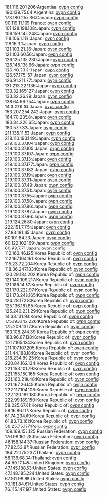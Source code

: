 181.116.201.206:Argentina: [ovpn config](vpn/181_116_201_206.ovpn)  
190.139.75.64:Argentina: [ovpn config](vpn/190_139_75_64.ovpn)  
173.180.255.36:Canada: [ovpn config](vpn/173_180_255_36.ovpn)  
90.119.11.109:France: [ovpn config](vpn/90_119_11_109.ovpn)  
101.128.198.108:Japan: [ovpn config](vpn/101_128_198_108.ovpn)  
106.159.145.248:Japan: [ovpn config](vpn/106_159_145_248.ovpn)  
118.106.1.118:Japan: [ovpn config](vpn/118_106_1_118.ovpn)  
118.16.3.1:Japan: [ovpn config](vpn/118_16_3_1.ovpn)  
121.103.21.26:Japan: [ovpn config](vpn/121_103_21_26.ovpn)  
121.103.60.56:Japan: [ovpn config](vpn/121_103_60_56.ovpn)  
126.125.138.230:Japan: [ovpn config](vpn/126_125_138_230.ovpn)  
126.145.136.66:Japan: [ovpn config](vpn/126_145_136_66.ovpn)  
126.40.33.8:Japan: [ovpn config](vpn/126_40_33_8.ovpn)  
126.57.175.157:Japan: [ovpn config](vpn/126_57_175_157.ovpn)  
126.91.211.27:Japan: [ovpn config](vpn/126_91_211_27.ovpn)  
131.213.227.136:Japan: [ovpn config](vpn/131_213_227_136.ovpn)  
133.32.165.127:Japan: [ovpn config](vpn/133_32_165_127.ovpn)  
133.32.26.99:Japan: [ovpn config](vpn/133_32_26_99.ovpn)  
138.64.66.254:Japan: [ovpn config](vpn/138_64_66_254.ovpn)  
14.3.226.55:Japan: [ovpn config](vpn/14_3_226_55.ovpn)  
153.207.254.242:Japan: [ovpn config](vpn/153_207_254_242.ovpn)  
164.70.235.8:Japan: [ovpn config](vpn/164_70_235_8.ovpn)  
180.34.226.65:Japan: [ovpn config](vpn/180_34_226_65.ovpn)  
180.57.7.33:Japan: [ovpn config](vpn/180_57_7_33.ovpn)  
211.135.11.53:Japan: [ovpn config](vpn/211_135_11_53.ovpn)  
218.110.193.149:Japan: [ovpn config](vpn/218_110_193_149.ovpn)  
219.100.37.104:Japan: [ovpn config](vpn/219_100_37_104.ovpn)  
219.100.37.105:Japan: [ovpn config](vpn/219_100_37_105.ovpn)  
219.100.37.107:Japan: [ovpn config](vpn/219_100_37_107.ovpn)  
219.100.37.13:Japan: [ovpn config](vpn/219_100_37_13.ovpn)  
219.100.37.177:Japan: [ovpn config](vpn/219_100_37_177.ovpn)  
219.100.37.182:Japan: [ovpn config](vpn/219_100_37_182.ovpn)  
219.100.37.19:Japan: [ovpn config](vpn/219_100_37_19.ovpn)  
219.100.37.31:Japan: [ovpn config](vpn/219_100_37_31.ovpn)  
219.100.37.49:Japan: [ovpn config](vpn/219_100_37_49.ovpn)  
219.100.37.51:Japan: [ovpn config](vpn/219_100_37_51.ovpn)  
219.100.37.55:Japan: [ovpn config](vpn/219_100_37_55.ovpn)  
219.100.37.58:Japan: [ovpn config](vpn/219_100_37_58.ovpn)  
219.100.37.86:Japan: [ovpn config](vpn/219_100_37_86.ovpn)  
219.100.37.87:Japan: [ovpn config](vpn/219_100_37_87.ovpn)  
219.100.37.96:Japan: [ovpn config](vpn/219_100_37_96.ovpn)  
219.124.26.80:Japan: [ovpn config](vpn/219_124_26_80.ovpn)  
222.151.7.115:Japan: [ovpn config](vpn/222_151_7_115.ovpn)  
27.83.181.45:Japan: [ovpn config](vpn/27_83_181_45.ovpn)  
60.101.84.33:Japan: [ovpn config](vpn/60_101_84_33.ovpn)  
60.122.102.169:Japan: [ovpn config](vpn/60_122_102_169.ovpn)  
60.93.7.71:Japan: [ovpn config](vpn/60_93_7_71.ovpn)  
112.163.46.125:Korea Republic of: [ovpn config](vpn/112_163_46_125.ovpn)  
112.167.164.161:Korea Republic of: [ovpn config](vpn/112_167_164_161.ovpn)  
115.23.72.204:Korea Republic of: [ovpn config](vpn/115_23_72_204.ovpn)  
118.36.247.183:Korea Republic of: [ovpn config](vpn/118_36_247_183.ovpn)  
120.29.134.202:Korea Republic of: [ovpn config](vpn/120_29_134_202.ovpn)  
121.140.109.217:Korea Republic of: [ovpn config](vpn/121_140_109_217.ovpn)  
121.156.14.87:Korea Republic of: [ovpn config](vpn/121_156_14_87.ovpn)  
121.170.222.97:Korea Republic of: [ovpn config](vpn/121_170_222_97.ovpn)  
121.173.248.165:Korea Republic of: [ovpn config](vpn/121_173_248_165.ovpn)  
124.28.172.8:Korea Republic of: [ovpn config](vpn/124_28_172_8.ovpn)  
125.136.187.85:Korea Republic of: [ovpn config](vpn/125_136_187_85.ovpn)  
125.240.231.29:Korea Republic of: [ovpn config](vpn/125_240_231_29.ovpn)  
14.33.131.93:Korea Republic of: [ovpn config](vpn/14_33_131_93.ovpn)  
175.193.142.226:Korea Republic of: [ovpn config](vpn/175_193_142_226.ovpn)  
175.209.13.17:Korea Republic of: [ovpn config](vpn/175_209_13_17.ovpn)  
183.108.244.39:Korea Republic of: [ovpn config](vpn/183_108_244_39.ovpn)  
183.96.67.138:Korea Republic of: [ovpn config](vpn/183_96_67_138.ovpn)  
1.217.165.134:Korea Republic of: [ovpn config](vpn/1_217_165_134.ovpn)  
211.107.107.205:Korea Republic of: [ovpn config](vpn/211_107_107_205.ovpn)  
211.44.188.18:Korea Republic of: [ovpn config](vpn/211_44_188_18.ovpn)  
218.234.89.25:Korea Republic of: [ovpn config](vpn/218_234_89_25.ovpn)  
220.84.162.134:Korea Republic of: [ovpn config](vpn/220_84_162_134.ovpn)  
221.153.101.79:Korea Republic of: [ovpn config](vpn/221_153_101_79.ovpn)  
221.155.150.165:Korea Republic of: [ovpn config](vpn/221_155_150_165.ovpn)  
221.160.218.48:Korea Republic of: [ovpn config](vpn/221_160_218_48.ovpn)  
221.167.26.145:Korea Republic of: [ovpn config](vpn/221_167_26_145.ovpn)  
222.117.104.108:Korea Republic of: [ovpn config](vpn/222_117_104_108.ovpn)  
222.120.189.180:Korea Republic of: [ovpn config](vpn/222_120_189_180.ovpn)  
222.99.189.150:Korea Republic of: [ovpn config](vpn/222_99_189_150.ovpn)  
58.225.67.61:Korea Republic of: [ovpn config](vpn/58_225_67_61.ovpn)  
59.16.86.117:Korea Republic of: [ovpn config](vpn/59_16_86_117.ovpn)  
61.74.234.69:Korea Republic of: [ovpn config](vpn/61_74_234_69.ovpn)  
61.83.73.161:Korea Republic of: [ovpn config](vpn/61_83_73_161.ovpn)  
38.25.75.177:Peru: [ovpn config](vpn/38_25_75_177.ovpn)  
109.169.152.125:Russian Federation: [ovpn config](vpn/109_169_152_125.ovpn)  
176.99.161.28:Russian Federation: [ovpn config](vpn/176_99_161_28.ovpn)  
46.158.144.37:Russian Federation: [ovpn config](vpn/46_158_144_37.ovpn)  
77.82.53.87:Russian Federation: [ovpn config](vpn/77_82_53_87.ovpn)  
184.22.175.237:Thailand: [ovpn config](vpn/184_22_175_237.ovpn)  
58.136.68.34:Thailand: [ovpn config](vpn/58_136_68_34.ovpn)  
84.69.17.148:United Kingdom: [ovpn config](vpn/84_69_17_148.ovpn)  
47.145.188.53:United States: [ovpn config](vpn/47_145_188_53.ovpn)  
47.148.185.224:United States: [ovpn config](vpn/47_148_185_224.ovpn)  
67.161.98.88:United States: [ovpn config](vpn/67_161_98_88.ovpn)  
70.181.84.61:United States: [ovpn config](vpn/70_181_84_61.ovpn)  
76.115.147.197:United States: [ovpn config](vpn/76_115_147_197.ovpn)  
